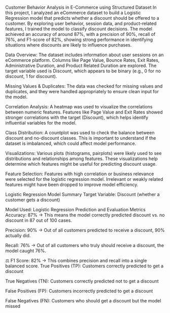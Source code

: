 Customer Behavior Analysis in E-Commerce using Structured Dataset
In this project, I analyzed an eCommerce dataset to build a Logistic Regression model that predicts whether a discount should be offered to a customer. By exploring user behavior, session data, and product-related features, I trained the model to classify discount decisions. The model achieved an accuracy of around 87%, with a precision of 90%, recall of 76%, and F1-score of 82%, showing strong performance in identifying situations where discounts are likely to influence purchases.

Data Overview:
The dataset includes information about user sessions on an eCommerce platform.
Columns like Page Value, Bounce Rates, Exit Rates, Administrative Duration, and Product Related Duration are explored.
The target variable used is Discount, which appears to be binary (e.g., 0 for no discount, 1 for discount).

Missing Values & Duplicates:
The data was checked for missing values and duplicates, and they were handled appropriately to ensure clean input for the model.

Correlation Analysis:
A heatmap was used to visualize the correlations between numeric features.
Features like Page Value and Exit Rates showed stronger correlations with the target (Discount), which helps identify influential variables for the model.

Class Distribution:
A countplot was used to check the balance between discount and no-discount classes.
This is important to understand if the dataset is imbalanced, which could affect model performance.

Visualizations:
Various plots (histograms, pairplots) were likely used to see distributions and relationships among features.
These visualizations help determine which features might be useful for predicting discount usage.

Feature Selection:
Features with high correlation or business relevance were selected for the logistic regression model.
Irrelevant or weakly related features might have been dropped to improve model efficiency.

Logistic Regression Model Summary
Target Variable: Discount (whether a customer gets a discount)

Model Used: Logistic Regression
 Prediction and Evaluation Metrics
 Accuracy: 87%
→ This means the model correctly predicted discount vs. no discount in 87 out of 100 cases.

Precision: 90%
→ Out of all customers predicted to receive a discount, 90% actually did.

Recall: 76%
→ Out of all customers who truly should receive a discount, the model caught 76%.

⚖ F1 Score: 82%
→ This combines precision and recall into a single balanced score.
True Positives (TP): Customers correctly predicted to get a discount

True Negatives (TN): Customers correctly predicted not to get a discount

False Positives (FP): Customers incorrectly predicted to get a discount

False Negatives (FN): Customers who should get a discount but the model missed

